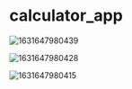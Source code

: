 # calculator_app


![1631647980439](https://user-images.githubusercontent.com/66536961/133323062-edaef3d0-871a-48b0-aa3f-3d022a2c3178.jpg)


![1631647980428](https://user-images.githubusercontent.com/66536961/133323098-465abe0b-91f8-4830-ad5c-4bbdb25e5a5a.jpg)


![1631647980415](https://user-images.githubusercontent.com/66536961/133323122-98b76099-2f75-4fb3-961f-ba4f1189de13.jpg)

